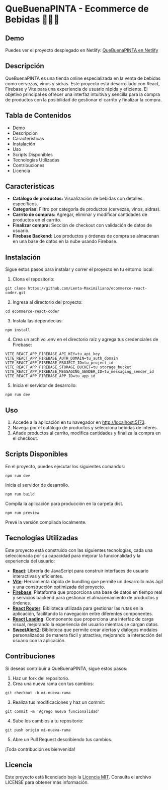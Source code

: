 # QueBuenaPINTA - Ecommerce de Bebidas 🍻🍷🍎

## Demo

Puedes ver el proyecto desplegado en Netlify: [QueBuenaPINTA en Netlify](https://ecommerce-que-buena-pinta.netlify.app/)

## Descripción
QueBuenaPINTA es una tienda online especializada en la venta de bebidas como cervezas, vinos y sidras. Este proyecto está desarrollado con React, Firebase y Vite para una experiencia de usuario rápida y eficiente. El objetivo principal es ofrecer una interfaz intuitiva y sencilla para la compra de productos con la posibilidad de gestionar el carrito y finalizar la compra.

## Tabla de Contenidos
- Demo
- Descripción
- Características
- Instalación
- Uso
- Scripts Disponibles
- Tecnologías Utilizadas
- Contribuciones
- Licencia

## Características
- **Catálogo de productos:** Visualización de bebidas con detalles específicos.
- **Categorías:** Filtro por categoría de productos (cervezas, vinos, sidras).
- **Carrito de compras:** Agregar, eliminar y modificar cantidades de productos en el carrito.
- **Finalizar compra:** Sección de checkout con validación de datos de usuario.
- **Firebase Backend:** Los productos y órdenes de compra se almacenan en una base de datos en la nube usando Firebase.

## Instalación
Sigue estos pasos para instalar y correr el proyecto en tu entorno local:

1. Clona el repositorio:
```
git clone https://github.com/Lenta-Maximiliano/ecommerce-react-coder.git
```
2. Ingresa al directorio del proyecto:
```
cd ecommerce-react-coder
```
3. Instala las dependecias:
```
npm install
```
4. Crea un archivo .env en el directorio raíz y agrega tus credenciales de Firebase:
```
VITE_REACT_APP_FIREBASE_API_KEY=tu_api_key
VITE_REACT_APP_FIREBASE_AUTH_DOMAIN=tu_auth_domain
VITE_REACT_APP_FIREBASE_PROJECT_ID=tu_project_id
VITE_REACT_APP_FIREBASE_STORAGE_BUCKET=tu_storage_bucket
VITE_REACT_APP_FIREBASE_MESSAGING_SENDER_ID=tu_messaging_sender_id
VITE_REACT_APP_FIREBASE_APP_ID=tu_app_id
```
5. Inicia el servidor de desarrollo:
```
npm run dev
```
## Uso
1. Accede a la aplicación en tu navegador en [http://localhost:5173](http://localhost:5173).  
2. Navega por el catálogo de productos y selecciona bebidas de interés.
3. Añade productos al carrito, modifica cantidades y finaliza la compra en el checkout.

## Scripts Disponibles
En el proyecto, puedes ejecutar los siguientes comandos:
```
npm run dev
```
Inicia el servidor de desarrollo.
```
npm run build
```
Compila la aplicación para producción en la carpeta dist.
```
npm run preview
```
Prevé la versión compilada localmente.

## Tecnologías Utilizadas

Este proyecto está construido con las siguientes tecnologías, cada una seleccionada por su capacidad para mejorar la funcionalidad y la experiencia del usuario:

- **[React](https://react.dev/)**: Librería de JavaScript para construir interfaces de usuario interactivas y eficientes.
- **[Vite](https://vitejs.dev/)**: Herramienta rápida de bundling que permite un desarrollo más ágil y una construcción optimizada del proyecto.
- **[Firebase](https://firebase.google.com/?hl=es-419)**: Plataforma que proporciona una base de datos en tiempo real y servicios backend para gestionar el almacenamiento de productos y órdenes.
- **[React Router](https://reactrouter.com/en/main)**: Biblioteca utilizada para gestionar las rutas en la aplicación, facilitando la navegación entre diferentes componentes.
- **[React Loading](https://www.npmjs.com/package/react-loading)**: Componente que proporciona una interfaz de carga visual, mejorando la experiencia del usuario mientras se cargan datos.
- **[SweetAlert2](https://sweetalert2.github.io/)**: Biblioteca que permite crear alertas y diálogos modales personalizados de manera fácil y atractiva, mejorando la interacción del usuario con la aplicación.

## Contribuciones
Si deseas contribuir a QueBuenaPINTA, sigue estos pasos:
1. Haz un fork del repositorio.
2. Crea una nueva rama con tus cambios:
```
git checkout -b mi-nueva-rama
```
3. Realiza tus modificaciones y haz un commit: 
```
git commit -m 'Agrego nueva funcionalidad'
```
4. Sube los cambios a tu repositorio: 
```
git push origin mi-nueva-rama
```
5. Abre un Pull Request describiendo tus cambios.

¡Toda contribución es bienvenida!

## Licencia
Este proyecto está licenciado bajo la [Licencia MIT](./LICENSE). Consulta el archivo LICENSE para obtener más información.